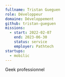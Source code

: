 ```yaml
---
fullname: Tristan Gueguen
role: Développeur
domaine: Développement
github: tristan-gueguen
missions:
  - start: 2022-02-07
    end: 2023-06-30
    status: service
    employer: Pathtech
startups:
  - mobilic
---
```


Geek professionnel
